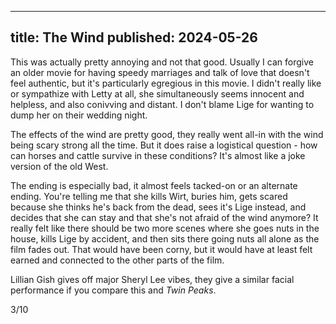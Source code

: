 ----
title: The Wind
published: 2024-05-26
----

This was actually pretty annoying and not that good. Usually I can forgive an older movie for having speedy marriages and talk of love that doesn't feel authentic, but it's particularly egregious in this movie. I didn't really like or sympathize with Letty at all, she simultaneously seems innocent and helpless, and also conivving and distant. I don't blame Lige for wanting to dump her on their wedding night.

The effects of the wind are pretty good, they really went all-in with the wind being scary strong all the time. But it does raise a logistical question - how can horses and cattle survive in these conditions? It's almost like a joke version of the old West.

The ending is especially bad, it almost feels tacked-on or an alternate ending. You're telling me that she kills Wirt, buries him, gets scared because she thinks he's back from the dead, sees it's Lige instead, and decides that she can stay and that she's not afraid of the wind anymore? It really felt like there should be two more scenes where she goes nuts in the house, kills Lige by accident, and then sits there going nuts all alone as the film fades out. That would have been corny, but it would have at least felt earned and connected to the other parts of the film.

Lillian Gish gives off major Sheryl Lee vibes, they give a similar facial performance if you compare this and _Twin Peaks_.

3/10
